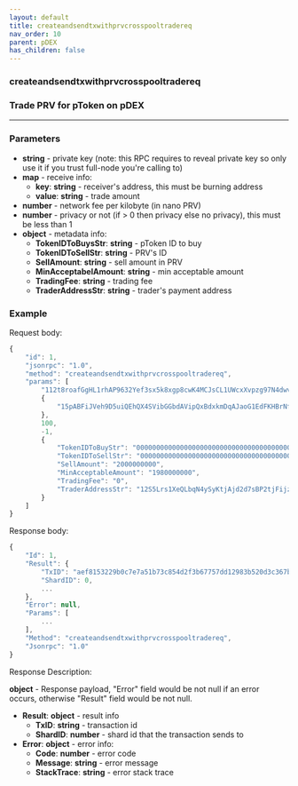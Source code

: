 ```yaml
---
layout: default
title: createandsendtxwithprvcrosspooltradereq
nav_order: 10
parent: pDEX
has_children: false
---
```


### createandsendtxwithprvcrosspooltradereq
### Trade PRV for pToken on pDEX
---

### Parameters

- **string** - private key (note: this RPC requires to reveal private key so only use it if you trust full-node you're calling to)
- **map** - receive info:
    - **key**: **string** - receiver's address, this must be burning address
    - **value**: **string** - trade amount
- **number** - network fee per kilobyte (in nano PRV)
- **number** - privacy or not (if > 0 then privacy else no privacy), this must be less than 1
- **object** - metadata info:
    - **TokenIDToBuysStr**: **string** - pToken ID to buy
    - **TokenIDToSellStr**: **string** - PRV's ID
    - **SellAmount**: **string** - sell amount in PRV
    - **MinAcceptabelAmount**: **string** - min acceptable amount
    - **TradingFee**: **string** - trading fee
    - **TraderAddressStr**: **string** - trader's payment address

### Example
Request body:
```javascript
{
    "id": 1,
    "jsonrpc": "1.0",
    "method": "createandsendtxwithprvcrosspooltradereq",
    "params": [
        "112t8roafGgHL1rhAP9632Yef3sx5k8xgp8cwK4MCJsCL1UWcxXvpzg97N4dwvcD735iKf31Q2ZgrAvKfVjeSUEvnzKJyyJD3GqqSZdxN4or",
        {
            "15pABFiJVeh9D5uiQEhQX4SVibGGbdAVipQxBdxkmDqAJaoG1EdFKHBrNfs": "2000000000"
        },
        100,
        -1,
        {
            "TokenIDToBuyStr": "0000000000000000000000000000000000000000000000000000000000000005",
            "TokenIDToSellStr": "0000000000000000000000000000000000000000000000000000000000000004",
            "SellAmount": "2000000000",
            "MinAcceptableAmount": "1980000000",
            "TradingFee": "0",
            "TraderAddressStr": "12S5Lrs1XeQLbqN4ySyKtjAjd2d7sBP2tjFijzmp6avrrkQCNFMpkXm3FPzj2Wcu2ZNqJEmh9JriVuRErVwhuQnLmWSaggobEWsBEci"
        }
    ]
}
```
Response body:
```javascript
{
    "Id": 1,
    "Result": {
        "TxID": "aef8153229b0c7e7a51b73c854d2f3b67757dd12983b520d3c367be4173a9fca",
        "ShardID": 0,
        ...
    },
    "Error": null,
    "Params": [
        ...
    ],
    "Method": "createandsendtxwithprvcrosspooltradereq",
    "Jsonrpc": "1.0"
}
```
Response Description:

**object** - Response payload, "Error" field would be not null if an error occurs, otherwise "Result" field would be not null.

- **Result**: **object** - result info
    - **TxID**: **string** - transaction id
    - **ShardID**: **number** - shard id that the transaction sends to
- **Error**: **object** - error info:
    - **Code**: **number** - error code
    - **Message**: **string** - error message
    - **StackTrace**: **string** - error stack trace

